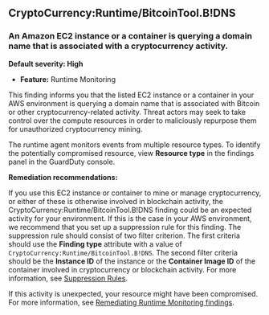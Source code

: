 CryptoCurrency:Runtime/BitcoinTool.B!DNS
----------------------------------------


### An Amazon EC2 instance or a container is querying a domain name that is associated with a cryptocurrency activity.


**Default severity: High**


 * **Feature:** Runtime Monitoring

This finding informs you that the listed EC2 instance or a container in your AWS environment is querying a domain name that is associated with Bitcoin or other cryptocurrency-related activity. Threat actors may seek to take control over the compute resources in order to maliciously repurpose them for unauthorized cryptocurrency mining.


The runtime agent monitors events from multiple resource types. To identify the potentially compromised resource, view **Resource type** in the findings panel in the GuardDuty console.


**Remediation recommendations:**


If you use this EC2 instance or container to mine or manage cryptocurrency, or either of these is otherwise involved in blockchain activity, the CryptoCurrency:Runtime/BitcoinTool.B!DNS finding could be an expected activity for your environment. If this is the case in your AWS environment, we recommend that you set up a suppression rule for this finding. The suppression rule should consist of two filter criterion. The first criteria should use the **Finding type** attribute with a value of `CryptoCurrency:Runtime/BitcoinTool.B!DNS`. The second filter criteria should be the **Instance ID** of the instance or the **Container Image ID** of the container involved in cryptocurrency or blockchain activity. For more information, see [Suppression Rules](https://docs.aws.amazon.com/guardduty/latest/ug/findings_suppression-rule.html).


If this activity is unexpected, your resource might have been compromised. For more information, see [Remediating Runtime Monitoring findings](https://docs.aws.amazon.com/guardduty/latest/ug/guardduty-remediate-runtime-monitoring.html).

